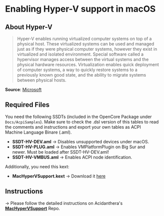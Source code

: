 # Enabling Hyper-V support in macOS

## About Hyper-V

> Hyper-V enables running virtualized computer systems on top of a physical host. These virtualized systems can be used and managed just as if they were physical computer systems, however they exist in virtualized and isolated environment. Special software called a hypervisor manages access between the virtual systems and the physical hardware resources. Virtualization enables quick deployment of computer systems, a way to quickly restore systems to a previously known good state, and the ability to migrate systems between physical hosts.
> 
**Source**: [Microsoft](https://docs.microsoft.com/en-us/virtualization/hyper-v-on-windows/)

## Required Files

You need the following SSDTs (included in the OpenCore Package under `Docs/AcpiSamples`). Make sure to check the .dsl version of this tables to read the comments and instructions and export your own tables as ACPI Machine Language Binare (.aml).

- **SSDT-HV-DEV.aml** &rarr; Disables unsupported devices under macOS.
- **SSDT-HV-PLUG.aml** &rarr; Enables VMPlatformPlugin on Big Sur and newer. Must be loaded after SSDT-HV-DEV.aml!
- **SSDT-HV-VMBUS.aml** &rarr; Enables ACPI node identification.

Additionally, you need this kext:

- **MacHyperVSupport.kext** &rarr; Download it [here](https://github.com/acidanthera/MacHyperVSupport/releases)

## Instructions
&rarr; Please follow the detailed instructions on Acidanthera's [**MacHyperVSupport**](https://github.com/acidanthera/MacHyperVSupport) Repo.
